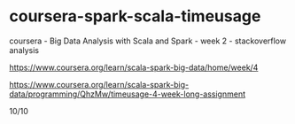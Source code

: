 # coursera-spark-scala-timeusage
coursera - Big Data Analysis with Scala and Spark - week 2 - stackoverflow analysis

https://www.coursera.org/learn/scala-spark-big-data/home/week/4

https://www.coursera.org/learn/scala-spark-big-data/programming/QhzMw/timeusage-4-week-long-assignment

10/10
